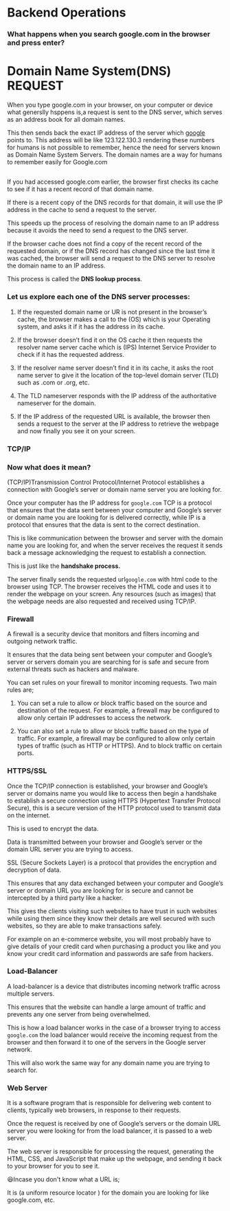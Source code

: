 # Backend Operations 
### What happens when you search google.com in the browser and press enter?

# Domain Name System(DNS) REQUEST

When you type google.com in your browser, on your computer or device what generslly hsppens is,a request is sent to the DNS server, which serves as an address book for all domain names.

This then sends back the exact IP address of the server which [google](https://www.google.com) points to.
This address will be like 123.122.130.3 rendering these numbers for humans is not possible to remember, hence the need for servers known as Domain Name System Servers. The domain names are a way for humans to remember easily for Google.com
##
If you had accessed google.com earlier, the browser first checks its cache to see if it has a recent record of that domain name.

If there is a recent copy of the DNS records for that domain, it will use the IP address in the cache to send a request to the server. 

This speeds up the process of resolving the domain name to an IP address because it avoids the need to send a request to the DNS server.

If the browser cache does not find a copy of the recent record of the requested domain, or if the DNS record has changed since the last time it was cached, the browser will send a request to the DNS server to resolve the domain name to an IP address.

This process is called the **DNS lookup process**.

### Let us explore each one of the DNS server processes:
1. If the requested domain name or UR is not present in the browser’s cache, the browser makes a call to the (OS) which is your Operating system, and asks it if it has the address in its cache.

2. If the browser doesn’t find it on the OS cache it then requests the resolver name server cache which is (IPS) Internet Service Provider to check if it has the requested address.

3. If the resolver name server doesn’t find it in its cache, it asks the root name server to give it the location of the top-level domain server (TLD) such as .com or .org, etc.

4. The TLD nameserver responds with the IP address of the authoritative nameserver for the domain.

5. If the IP address of the requested URL is available, the browser then sends a request to the server at the IP address to retrieve the webpage and now finally you see it on your screen.

### TCP/IP
### Now what does it mean?
(TCP/IP)Transmission Control Protocol/Internet Protocol establishes a connection with Google’s server or domain name server you are looking for. 

Once your computer has the IP address for ```google.com``` TCP is a protocol that ensures that the data sent between your computer and Google’s server or domain name you are looking for is delivered correctly, while IP is a protocol that ensures that the data is sent to the correct destination.

This is like communication between the browser and server with the domain name you are looking for, and when the server receives the request it sends back a message acknowledging the request to establish a connection. 

This is just like the **handshake process.**

The server finally sends the requested url```google.com``` with html code to the browser using TCP.
The browser receives the HTML code and uses it to render the webpage on your screen.
Any resources (such as images) that the webpage needs are also requested and received using TCP/IP.

### Firewall
A firewall is a security device that monitors and filters incoming and outgoing network traffic. 
 
It ensures that the data being sent between your computer and Google’s server or servers domain you are searching for is safe and secure from external threats such as hackers and malware.

You can set rules on your firewall to monitor incoming requests. Two main rules are;

  1. You can set a rule to allow or block traffic based on the source and destination of the request. For example, a firewall may be configured to allow only certain IP addresses to access the network.

  2. You can also set a rule to allow or block traffic based on the type of traffic. For example, a firewall may be configured to allow only certain types of traffic (such as HTTP or HTTPS). And to block traffic on certain ports.

### HTTPS/SSL
Once the TCP/IP connection is established, your browser and Google’s server or domains name you would like to access then begin a handshake to establish a secure connection using HTTPS (Hypertext Transfer Protocol Secure), this is a secure version of the HTTP protocol used to transmit data on the internet.

This is used to encrypt the data.

Data is transmitted between your browser and Google’s server or the domain URL server you are trying to access.

SSL (Secure Sockets Layer) is a protocol that provides the encryption and decryption of data.

This ensures that any data exchanged between your computer and Google’s server or domain URL you are looking for is secure and cannot be intercepted by a third party like a hacker.

This gives the clients visiting such websites to have trust in such websites while using them since they know their details are well secured with such websites, so they are able to make transactions safely.

For example on an e-commerce website, you will most probably have to give details of your credit card when purchasing a product you like and you know your credit card information and passwords are safe from hackers.


### Load-Balancer
A load-balancer is a device that distributes incoming network traffic across multiple servers. 

This ensures that the website can handle a large amount of traffic and prevents any one server from being overwhelmed.

This is how a load balancer works in the case of a browser trying to access ```google.com``` the load balancer would receive the incoming request from the browser and then forward it to one of the servers in the Google server network.

This will also work the same way for any domain name you are trying to search for.

### Web Server
It is a software program that is responsible for delivering web content to clients, typically web browsers, in response to their requests.

Once the request is received by one of Google’s servers or the domain URL server you were looking for from the load balancer, it is passed to a web server. 

The web server is responsible for processing the request, generating the HTML, CSS, and JavaScript that make up the webpage, and sending it back to your browser for you to see it.

😆Incase you don't know what a URL is;

It is (a uniform resource locator ) for the domain you are looking for like google.com, etc.
